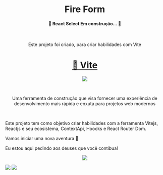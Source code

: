 <h1 align="center">Fire Form</h1>

<h4 align="center"> 
	🚧  React Select  Em construção...  🚧
</h4><br>
<p align="center">Este projeto foi criado, para criar habilidades com Vite</p>
<h1 align="center">
    <a href="https://vitejs.dev/guide/">🔗 Vite </a>
</h1>


<p align="center"><img src="https://media.giphy.com/media/mSKMcT3Xqe8s8/giphy.gif"/></p><br>

<p align="center">Uma ferramenta de construção que visa fornecer uma experiência de desenvolvimento mais rápida e enxuta para projetos web modernos </p><br>



Este projeto tem como objetivo criar habilidades com a ferramenta Vitejs, Reactjs e seu ecosistema, ContextApi, Hoocks e React Router Dom.<br>

Vamos iniciar uma nova aventura 🚀



Eu estou aqui pedindo aos deuses que você contibua! 

<p align="center"><img src="https://media.giphy.com/media/10kRzcdynCwUj6/giphy.gif"/></p>

[<img src="https://img.shields.io/badge/medium-%2312100E.svg?&style=for-the-badge&logo=medium&logoColor=white" />](https://devmarilia-frontend.medium.com/)  [<img src="https://img.shields.io/badge/linkedin-%230077B5.svg?&style=for-the-badge&logo=linkedin&logoColor=white" />](https://www.linkedin.com/in/mar%C3%ADlia-lemos-b2565316a/)
